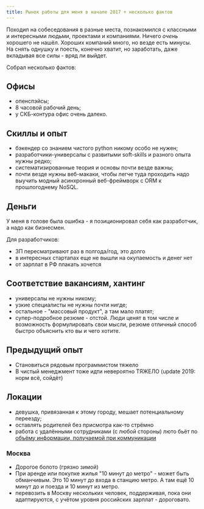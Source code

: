 ```yaml
---
title: Рынок работы для меня в начале 2017 + несколько фактов
---
```


Походил на собеседования в разные места, познакомился с классными и интересными людьми, проектами и компаниями. Ничего _очень_ хорошего не нашёл. Хороших компаний много, но везде есть минусы. На снять однушку и поесть, конечно хватит, но заработать, даже вкладывая все силы - вряд ли выйдет.

Собрал несколько фактов:

## Офисы

- опенспэйсы;
- 8 часовой рабочий день;
- у СКБ-контура офис очень далеко.

## Скиллы и опыт

- бэкендер со знанием чистого python никому особо не нужен;
- разработчики-универсалы с развитыми soft-skills и разного опыта нужны редко;
- систематизированные теория и основы почти везде важны;
- почти везде нужны веб-макаки, чтобы легче туда проходить надо выучить модный асинхронный веб-фреймворк с ORM к прошлогоднему NoSQL.

## Деньги

У меня в голове была ошибка - я позиционировал себя как разработчик, а надо как бизнесмен.

Для разработчиков:

- ЗП пересматривают раз в полгода/год, это долго
- в интересных стартапах еще не вышли на окупаемость и денег нет
- от зарплат в РФ плакать хочется

## Соответствие вакансиям, хантинг

- универсалы не нужны никому;
- узкие специалисты не нужны почти нигде;
- остальное - "массовый продукт", а там мало платят;
- супер-подробное резюме - отстой. Люди ценят в том числе и возможность формулировать свои мысли, резюме отличный способ быстро объяснить кто вы и чего хотите.

## Предыдущий опыт

- Становиться рядовым программистом тяжело
- В чистый менеджмент тоже идти невероятно ТЯЖЕЛО (update 2019: норм всё, сойдёт)

## Локации

- девушка, привязанная к этому городу, мешает потенциальному переезду;
- оставлять родителей без присмотра как-то стрёмно
- работа с удалёнными сотрудниками (с любой стороны) люто бьёт по [объёму информации, получаемой при коммуникации](/2017/01/11/root-cause-of-everything-is-information-shortage.html)

### Москва

- Дорогое болото (грязно зимой)
- При аренде или покупке жилья "10 минут до метро" - может быть обманчивым. Это 10 минут до входа в станцию метро. А там ещё 10 минут до и поезда и 10 минут из метро.
- перевозить в Москву нескольких человек, поддерживая, пока они адаптируются, с учётом уровня российских зарплат - дороговато.
